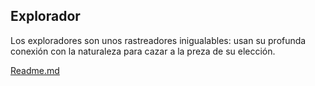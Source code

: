 Explorador
-
Los exploradores son unos rastreadores inigualables: usan su profunda conexión con la naturaleza para cazar a la preza de su elección.

[Readme.md](README.md)